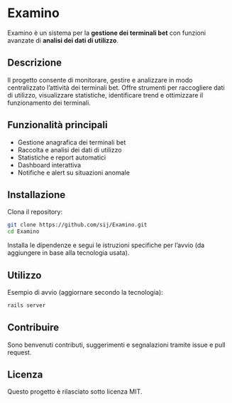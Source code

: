 # Examino

Examino è un sistema per la **gestione dei terminali bet** con funzioni avanzate di **analisi dei dati di utilizzo**.

## Descrizione

Il progetto consente di monitorare, gestire e analizzare in modo centralizzato l’attività dei terminali bet. Offre strumenti per raccogliere dati di utilizzo, visualizzare statistiche, identificare trend e ottimizzare il funzionamento dei terminali.

## Funzionalità principali

- Gestione anagrafica dei terminali bet
- Raccolta e analisi dei dati di utilizzo
- Statistiche e report automatici
- Dashboard interattiva
- Notifiche e alert su situazioni anomale

## Installazione

Clona il repository:

```bash
git clone https://github.com/sij/Examino.git
cd Examino
```

Installa le dipendenze e segui le istruzioni specifiche per l’avvio (da aggiungere in base alla tecnologia usata).

## Utilizzo

Esempio di avvio (aggiornare secondo la tecnologia):

```bash
rails server
```

## Contribuire

Sono benvenuti contributi, suggerimenti e segnalazioni tramite issue e pull request.

## Licenza

Questo progetto è rilasciato sotto licenza MIT.